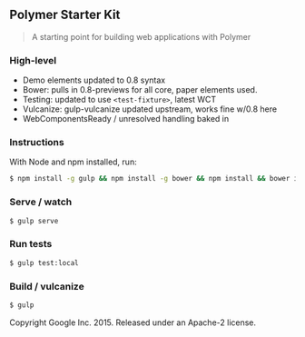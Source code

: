 ## Polymer Starter Kit

> A starting point for building web applications with Polymer

### High-level

* Demo elements updated to 0.8 syntax
* Bower: pulls in 0.8-previews for all core, paper elements used.
* Testing: updated to use `<test-fixture>`, latest WCT
* Vulcanize: gulp-vulcanize updated upstream, works fine w/0.8 here
* WebComponentsReady / unresolved handling baked in

### Instructions

With Node and npm installed, run:

```sh
$ npm install -g gulp && npm install -g bower && npm install && bower install
```

### Serve / watch

```sh
$ gulp serve
```

### Run tests

```sh
$ gulp test:local
```

### Build / vulcanize

```sh
$ gulp
```

Copyright Google Inc. 2015. Released under an Apache-2 license.
